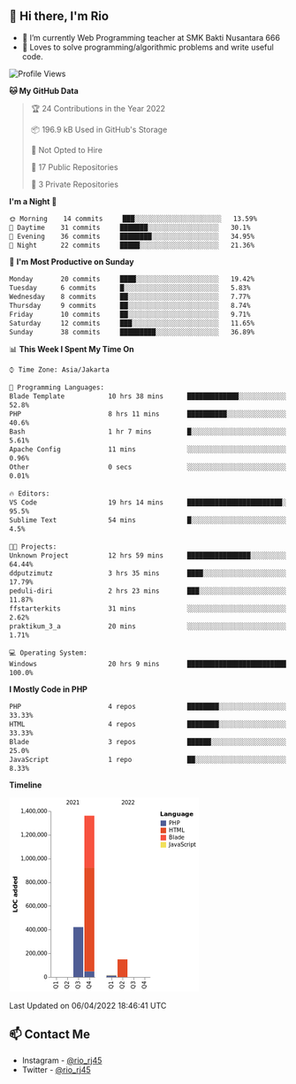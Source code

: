 ## 👋 Hi there, I'm Rio 

-  🔭 I’m currently Web Programming teacher at SMK Bakti Nusantara 666
-  💬 Loves to solve programming/algorithmic problems and write useful code.

<!--START_SECTION:waka-->
![Profile Views](http://img.shields.io/badge/Profile%20Views-12-blue)

**🐱 My GitHub Data** 

> 🏆 24 Contributions in the Year 2022
 > 
> 📦 196.9 kB Used in GitHub's Storage 
 > 
> 🚫 Not Opted to Hire
 > 
> 📜 17 Public Repositories 
 > 
> 🔑 3 Private Repositories  
 > 
**I'm a Night 🦉** 

```text
🌞 Morning    14 commits     ███░░░░░░░░░░░░░░░░░░░░░░   13.59% 
🌆 Daytime    31 commits     ███████░░░░░░░░░░░░░░░░░░   30.1% 
🌃 Evening    36 commits     ████████░░░░░░░░░░░░░░░░░   34.95% 
🌙 Night      22 commits     █████░░░░░░░░░░░░░░░░░░░░   21.36%

```
📅 **I'm Most Productive on Sunday** 

```text
Monday       20 commits     ████░░░░░░░░░░░░░░░░░░░░░   19.42% 
Tuesday      6 commits      █░░░░░░░░░░░░░░░░░░░░░░░░   5.83% 
Wednesday    8 commits      ██░░░░░░░░░░░░░░░░░░░░░░░   7.77% 
Thursday     9 commits      ██░░░░░░░░░░░░░░░░░░░░░░░   8.74% 
Friday       10 commits     ██░░░░░░░░░░░░░░░░░░░░░░░   9.71% 
Saturday     12 commits     ███░░░░░░░░░░░░░░░░░░░░░░   11.65% 
Sunday       38 commits     █████████░░░░░░░░░░░░░░░░   36.89%

```


📊 **This Week I Spent My Time On** 

```text
⌚︎ Time Zone: Asia/Jakarta

💬 Programming Languages: 
Blade Template           10 hrs 38 mins      █████████████░░░░░░░░░░░░   52.8% 
PHP                      8 hrs 11 mins       ██████████░░░░░░░░░░░░░░░   40.6% 
Bash                     1 hr 7 mins         █░░░░░░░░░░░░░░░░░░░░░░░░   5.61% 
Apache Config            11 mins             ░░░░░░░░░░░░░░░░░░░░░░░░░   0.96% 
Other                    0 secs              ░░░░░░░░░░░░░░░░░░░░░░░░░   0.01%

🔥 Editors: 
VS Code                  19 hrs 14 mins      ████████████████████████░   95.5% 
Sublime Text             54 mins             █░░░░░░░░░░░░░░░░░░░░░░░░   4.5%

🐱‍💻 Projects: 
Unknown Project          12 hrs 59 mins      ████████████████░░░░░░░░░   64.44% 
ddputzimutz              3 hrs 35 mins       ████░░░░░░░░░░░░░░░░░░░░░   17.79% 
peduli-diri              2 hrs 23 mins       ███░░░░░░░░░░░░░░░░░░░░░░   11.87% 
ffstarterkits            31 mins             ░░░░░░░░░░░░░░░░░░░░░░░░░   2.62% 
praktikum_3_a            20 mins             ░░░░░░░░░░░░░░░░░░░░░░░░░   1.71%

💻 Operating System: 
Windows                  20 hrs 9 mins       █████████████████████████   100.0%

```

**I Mostly Code in PHP** 

```text
PHP                      4 repos             ████████░░░░░░░░░░░░░░░░░   33.33% 
HTML                     4 repos             ████████░░░░░░░░░░░░░░░░░   33.33% 
Blade                    3 repos             ██████░░░░░░░░░░░░░░░░░░░   25.0% 
JavaScript               1 repo              ██░░░░░░░░░░░░░░░░░░░░░░░   8.33%

```


**Timeline**

![Chart not found](https://raw.githubusercontent.com/neushepa/neushepa/main/charts/bar_graph.png) 


 Last Updated on 06/04/2022 18:46:41 UTC
<!--END_SECTION:waka-->

## 📫 Contact Me
- Instagram - [@rio_rj45](https://www.instagram.com/rio_rj45/)
- Twitter - [@rio_rj45](https://twitter.com/rio_rj45)
